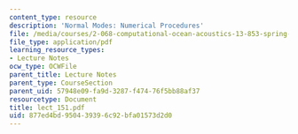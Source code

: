 ```yaml
---
content_type: resource
description: 'Normal Modes: Numerical Procedures'
file: /media/courses/2-068-computational-ocean-acoustics-13-853-spring-2003/877ed4bd950439396c92bfa01573d2d0_lect_151.pdf
file_type: application/pdf
learning_resource_types:
- Lecture Notes
ocw_type: OCWFile
parent_title: Lecture Notes
parent_type: CourseSection
parent_uid: 57948e09-fa9d-3287-f474-76f5bb88af37
resourcetype: Document
title: lect_151.pdf
uid: 877ed4bd-9504-3939-6c92-bfa01573d2d0
---
```


